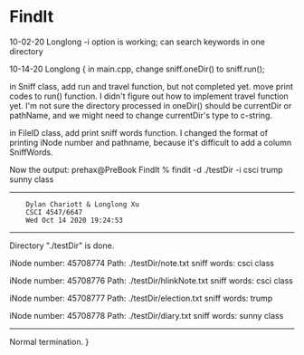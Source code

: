# FindIt
10-02-20 Longlong
-i option is working;
can search keywords in one directory

10-14-20 Longlong {
in main.cpp, change sniff.oneDir() to sniff.run();

in Sniff class, add run and travel function, but not completed yet. move print codes to run() function. I didn't figure out how to implement travel function yet. I'm not sure the directory processed in oneDir() should be currentDir or pathName, and we might need to change currentDir's type to c-string.

in FileID class, add print sniff words function. I changed the format of printing iNode number and pathname, because it's difficult to add a column SniffWords.

Now the output:
prehax@PreBook FindIt % findit -d ./testDir -i csci trump sunny class

---------------------------------------------------------------
        Dylan Chariott & Longlong Xu
        CSCI 4547/6647
        Wed Oct 14 2020 19:24:53
---------------------------------------------------------------

Directory "./testDir" is done.

iNode number: 45708774          Path: ./testDir/note.txt
sniff words: csci class 


iNode number: 45708776          Path: ./testDir/hlinkNote.txt
sniff words: csci class 


iNode number: 45708777          Path: ./testDir/election.txt
sniff words: trump 


iNode number: 45708778          Path: ./testDir/diary.txt
sniff words: sunny class 


---------------------------------------------------------------
Normal termination.
}
